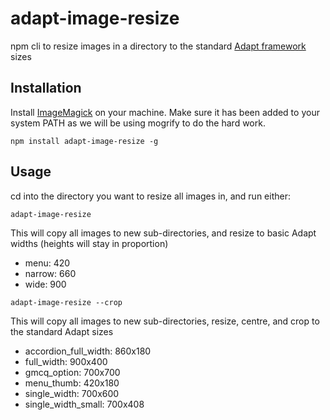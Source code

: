 # adapt-image-resize
npm cli to resize images in a directory to the standard [Adapt framework](https://github.com/adaptlearning/adapt_framework) sizes

## Installation

Install [ImageMagick](https://www.imagemagick.org/script/binary-releases.php) on your machine. Make sure it has been added to your system PATH as we will be using mogrify to do the hard work.

```
npm install adapt-image-resize -g
```

## Usage
cd into the directory you want to resize all images in, and run either:


```
adapt-image-resize
```
This will copy all images to new sub-directories, and resize to basic Adapt widths (heights will stay in proportion)
* menu: 420
* narrow: 660
* wide: 900


```
adapt-image-resize --crop
```
This will copy all images to new sub-directories, resize, centre, and crop to the standard Adapt sizes
* accordion_full_width: 860x180
* full_width: 900x400
* gmcq_option: 700x700
* menu_thumb: 420x180
* single_width: 700x600
* single_width_small: 700x408

